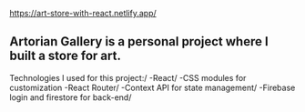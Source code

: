 https://art-store-with-react.netlify.app/


Artorian Gallery is a personal project where I built a store for art. 
------------------------------------------------------------------------------------------------------

Technologies I used for this project:/
-React/
-CSS modules for customization
-React Router/
-Context API for state management/
-Firebase login and firestore for back-end/
